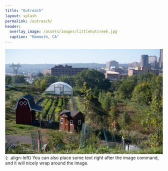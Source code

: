 ```yaml
---
title: "Outreach"
layout: splash
permalink: /outreach/
header:
  overlay_image: /assets/images/littlehotcreek.jpg
  caption: "Mammoth, CA"
---
```





![image-left](/assets/images/Rivoli.jpg){: .align-left} You can also place some text right after the image command, and it will nicely wrap around the image.
